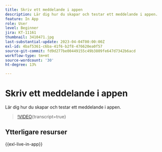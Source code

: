 ```yaml
---
title: Skriv ett meddelande i appen
description: Lär dig hur du skapar och testar ett meddelande i appen.
feature: In App
role: User
level: Beginner
jira: KT-11161
thumbnail: 3410471.jpg
last-substantial-update: 2023-04-04T00:00:00Z
exl-id: 4baf5361-c6ba-41f6-b2f8-476620ea0f57
source-git-commit: fd9d277be00449155c49b3809fe647d7342b6acd
workflow-type: tm+mt
source-wordcount: '30'
ht-degree: 13%

---
```


# Skriv ett meddelande i appen

Lär dig hur du skapar och testar ett meddelande i appen.

>[!VIDEO](https://video.tv.adobe.com/v/3410471?quality=12&learn=on){transcript=true}

## Ytterligare resurser

{{exl-live-in-app}}
